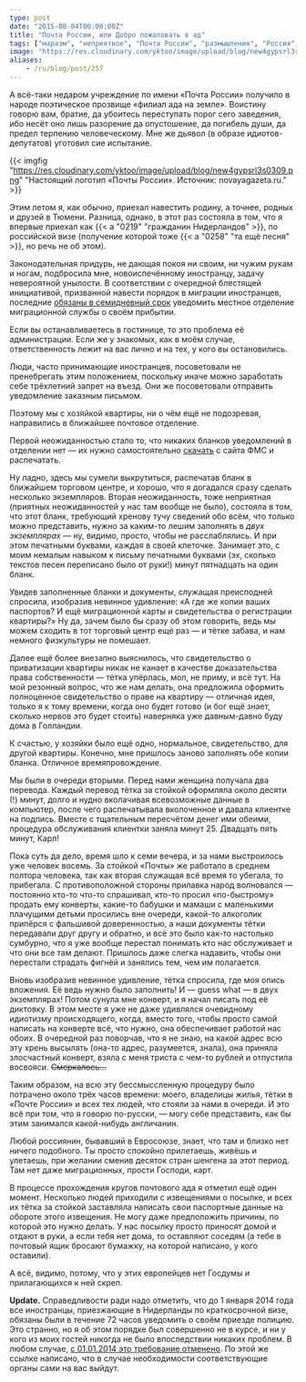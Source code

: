 ```yaml
---
type: post
date: "2015-08-04T00:00:00Z"
title: "Почта России, или Добро пожаловать в ад"
tags: ["маразм", "неприятное", "Почта России", "размышления", "Россия", "Тюмень"]
image: "https://res.cloudinary.com/yktoo/image/upload/blog/new4gypsrl3s0309.png"
aliases:
    - /ru/blog/post/257
---
```


А всё-таки недаром учреждение по имени «Почта России» получило в народе поэтическое прозвище «филиал ада на земле». Воистину говорю вам, братие, да убоитесь переступать порог сего заведения, ибо несёт оно лишь разорение да опустошение, да погибель души, да предел терпению человеческому. Мне же дьявол (в образе идиотов-депутатов) уготовил сие испытание.

<!--more-->

{{< imgfig "https://res.cloudinary.com/yktoo/image/upload/blog/new4gypsrl3s0309.png" "Настоящий логотип «Почты России». Источник: novayagazeta.ru." >}}

Этим летом я, как обычно, приехал навестить родину, а точнее, родных и друзей в Тюмени. Разница, однако, в этот раз состояла в том, что я впервые приехал как {{< a "0219" "гражданин Нидерландов" >}}, по российской визе (получение которой тоже {{< a "0258" "та ещё песня" >}}, но речь не об этом).

Законодательная придурь, не дающая покоя ни своим, ни чужим рукам и ногам, подбросила мне, новоиспечённому иностранцу, задачу невероятной унылости. В соответствии с очередной блестящей инициативой, призванной навести порядок в миграции иностранцев, последние [обязаны в семидневный срок](http://www.fms.gov.ru/government_services/migrate/) уведомить местное отделение миграционной службы о своём прибытии.

Если вы останавливаетесь в гостинице, то это проблема её администрации. Если же у знакомых, как в моём случае, ответственность лежит на вас лично и на тех, у кого вы остановились.

Люди, часто принимающие иностранцев, посоветовали не пренебрегать этим положением, поскольку иначе можно заработать себе трёхлетний запрет на въезд. Они же посоветовали отправить уведомление заказным письмом.

Поэтому мы с хозяйкой квартиры, ни о чём ещё не подозревая, направились в ближайшее почтовое отделение.

Первой неожиданностью стало то, что никаких бланков уведомлений в отделении нет — их нужно самостоятельно [скачать](http://www.fms.gov.ru/upload/government_services_migrate/uvedomlenie.pdf) с сайта ФМС и распечатать.

Ну ладно, здесь мы сумели выкрутиться, распечатав бланк в ближайшем торговом центре, и хорошо, что я догадался сразу сделать несколько экземпляров. Вторая неожиданность, тоже неприятная (приятных неожиданностей у нас там вообще не было), состояла в том, что этот бланк, требующий хренову тучу сведений обо всём, что только можно представить, нужно за каким-то лешим заполнять в *двух экземплярах* — ну, видимо, просто, чтобы не расслаблялись. И при этом печатными буквами, каждая в своей клеточке. Занимает это, с моим немалым навыком к письму печатными буквами (эх, сколько текстов песен переписано было от руки!) минут пятнадцать на один бланк.

Увидев заполненные бланки и документы, служащая преисподней спросила, изобразив невинное удивление: «А где же копии ваших паспортов? И ещё миграционной карты и свидетельства о регистрации квартиры?» Ну да, зачем было бы сразу об этом говорить, ведь мы можем сходить в тот торговый центр ещё раз — и тётке забава, и нам немного физкультуры не помешает.

Далее ещё более внезапно выяснилось, что свидетельство о приватизации квартиры никак не канает в качестве доказательства права собственности — тётка упёрлась, мол, не приму, и всё тут. На мой резонный вопрос, что же нам делать, она предложила оформить полноценное свидетельство о праве на квартиру — отличная идея, только я к тому времени, когда оно будет готово (и бог ещё знает, сколько нервов *это* будет стоить) наверняка уже давным-давно буду дома в Голландии.

К счастью, у хозяйки было ещё одно, нормальное, свидетельство, для другой квартиры. Конечно, мне пришлось заново заполнять обе копии бланка. Отличное времяпровождение.

Мы были в очереди вторыми. Перед нами женщина получала два перевода. Каждый перевод тётка за стойкой оформляла около десяти (!) минут, долго и нудно вколачивая всевозможные данные в компьютер, после чего распечатывала вколоченное и давала клиентке на подпись. Вместе с тщательным пересчётом денег ими обеими, процедура обслуживания клиентки заняла минут 25. Двадцать пять минут, Карл!

Пока суть да дело, время шло к семи вечера, и за нами выстроилось уже человек восемь. За стойкой «Почты» же работало в среднем полтора человека, так как вторая служащая всё время то убегала, то прибегала. С противоположной стороны прилавка народ волновался — постоянно кто-то что-то спрашивал, кто-то просил «по-быстрому» продать ему конверты, какие-то бабушки и мамаши с маленькими плачущими детьми просились вне очереди, какой-то алкоголик припёрся с фальшивой доверенностью, а наши документы тётки передавали друг другу и обратно, и всё это было как-то настолько сумбурно, что я уже вообще перестал понимать кто нас обслуживает и что они все там делают. Пришлось даже слегка надавить, чтобы они перестали страдать фигнёй и занялись тем, чем им полагается.

Вновь изобразив невинное удивление, тётка спросила, где моя опись вложения. Её ведь нужно было заполнить! И — guess what — в двух экземплярах! Потом сунула мне конверт, и я начал писать под её диктовку. В этом месте я уже не даже удивлялся очевидному идиотизму происходящего, когда, вместо того, чтобы просто самой написать на конверте всё, что нужно, она обеспечивает работой нас обоих. В очередной раз поворчав, что я не знаю, на какой адрес всю эту хрень высылать (она-то адрес, разумеется, знала), она приняла злосчастный конверт, взяла с меня триста с чем-то рублей и отпустила восвояси. ~~Смеркалось…~~

Таким образом, на всю эту бессмыссленную процедуру было потрачено около трёх часов времени: моего, владелицы жилья, тётки в «Почте России» и всех тех людей, что стояли за нами в очереди. И это всё при том, что я говорю по-русски, — могу себе представить, как бы этим занимался какой-нибудь англичанин.

Любой россиянин, бывавший в Евросоюзе, знает, что там и близко нет ничего подобного. Ты просто спокойно прилетаешь, живёшь и улетаешь, при желании сменив десяток стран шенгена за этот период. Там нет даже миграционных, прости Господи, карт.

В процессе прохождения кругов почтового ада я отметил ещё один момент. Несколько людей приходили с извещениями о посылке, и всех их тётка за стойкой заставляла написать свои паспортные данные на обороте этого извещения. Не могу даже предположить причины, по которой это нужно делать. У нас посылку просто приносят домой и отдают в руки, а если тебя нет дома, то оставляют соседям (а тебе в почтовый ящик бросают бумажку, на которой написано, у кого оставили).

А всё, видимо, потому, что у этих европейцев нет Госдумы и прилагающихся к ней скреп.

**Update.** Справедливости ради надо отметить, что до 1 января 2014 года все иностранцы, приезжающие в Нидерланды по краткосрочной визе, обязаны были в течение 72 часов уведомить о своём приезде полицию. Это странно, но я об этом порядке был совершенно не в курсе, и ни у кого из моих гостей никогда не было впоследствии никаких проблем. В любом случае, [с 01.01.2014 это требование отменено](https://www.politie.nl/themas/kort-verblijf-vreemdelingen-2014.html). По этой же ссылке написано, что в случае необходимости соответствующие органы сами на вас выйдут.
